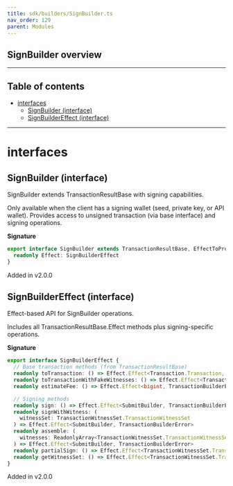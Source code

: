 ```yaml
---
title: sdk/builders/SignBuilder.ts
nav_order: 129
parent: Modules
---
```


## SignBuilder overview

---

<h2 class="text-delta">Table of contents</h2>

- [interfaces](#interfaces)
  - [SignBuilder (interface)](#signbuilder-interface)
  - [SignBuilderEffect (interface)](#signbuildereffect-interface)

---

# interfaces

## SignBuilder (interface)

SignBuilder extends TransactionResultBase with signing capabilities.

Only available when the client has a signing wallet (seed, private key, or API wallet).
Provides access to unsigned transaction (via base interface) and signing operations.

**Signature**

```ts
export interface SignBuilder extends TransactionResultBase, EffectToPromiseAPI<SignBuilderEffect> {
  readonly Effect: SignBuilderEffect
}
```

Added in v2.0.0

## SignBuilderEffect (interface)

Effect-based API for SignBuilder operations.

Includes all TransactionResultBase.Effect methods plus signing-specific operations.

**Signature**

```ts
export interface SignBuilderEffect {
  // Base transaction methods (from TransactionResultBase)
  readonly toTransaction: () => Effect.Effect<Transaction.Transaction, TransactionBuilderError>
  readonly toTransactionWithFakeWitnesses: () => Effect.Effect<Transaction.Transaction, TransactionBuilderError>
  readonly estimateFee: () => Effect.Effect<bigint, TransactionBuilderError>

  // Signing methods
  readonly sign: () => Effect.Effect<SubmitBuilder, TransactionBuilderError>
  readonly signWithWitness: (
    witnessSet: TransactionWitnessSet.TransactionWitnessSet
  ) => Effect.Effect<SubmitBuilder, TransactionBuilderError>
  readonly assemble: (
    witnesses: ReadonlyArray<TransactionWitnessSet.TransactionWitnessSet>
  ) => Effect.Effect<SubmitBuilder, TransactionBuilderError>
  readonly partialSign: () => Effect.Effect<TransactionWitnessSet.TransactionWitnessSet, TransactionBuilderError>
  readonly getWitnessSet: () => Effect.Effect<TransactionWitnessSet.TransactionWitnessSet, TransactionBuilderError>
}
```

Added in v2.0.0

